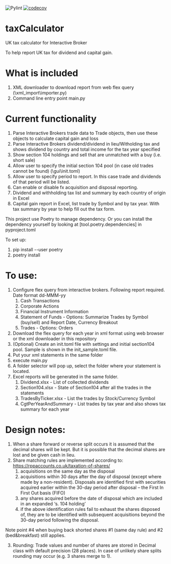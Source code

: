![Pylint](https://github.com/alexpung/taxCalculator/actions/workflows/ci.yml/badge.svg)
[![codecov](https://codecov.io/gh/alexpung/taxCalculator/branch/development/graph/badge.svg?token=O5UGER8FEJ)](https://codecov.io/gh/alexpung/taxCalculator)

# taxCalculator

UK tax calculator for Interactive Broker

To help report UK tax for dividend and capital gain.

# What is included

1. XML downloader to download report from web flex query (\xml_import\importer.py)
2. Command line entry point main.py

# Current functionality

1. Parse Interactive Brokers trade data to Trade objects, then use these objects to calculate capital gain and loss
2. Parse Interactive Brokers dividend/dividend in lieu/Witholding tax and shows dividend by country and total income for the tax year specified
3. Show section 104 holdings and sell that are unmatched with a buy (i.e. short sale)
4. Allow user to specify the initial section 104 pool (in case old trades cannot be found) (\gui\init.toml)
5. Allow user to specify period to report. In this case trade and dividends of that period will be listed.
6. Can enable or disable fx acquisition and disposal reporting.
7. Dividend and withholding tax list and summary by each country of origin in Excel
8. Capital gain report in Excel, list trade by Symbol and by tax year. With tax summary by year to help fill out the tax form.

This project use Poetry to manage dependency. Or you can install the dependency yourself by looking at [tool.poetry.dependencies] in pyproject.toml

To set up:

1. pip install --user poetry
2. poetry install

# To use:

1. Configure flex query from interactive brokers. Following report required. Date format dd-MMM-yy
   1. Cash Transactions
   2. Corporate Actions
   3. Financial Instrument Information
   4. Statement of Funds - Options: Summarize Trades by Symbol (buy/sell) and Report Date, Currency Breakout
   5. Trades - Options: Orders
2. Download the flex query for each year in xml format using web browser or the xml downloader in this repository
3. (Optional) Create an init.toml file with settings and initial section104 pool. Sample is shown in the init_sample.toml file.
4. Put your xml statements in the same folder
5. execute main.py
6. A folder selector will pop up, select the folder where your statement is located.
7. Excel reports will be generated in the same folder.
   1. Dividend.xlsx - List of collected dividends
   2. Section104.xlsx - State of Section104 after all the trades in the statements
   3. TradesByTicker.xlsx - List the trades by Stock/Currency Symbol
   4. CgtPerYearAndSummary - List trades by tax year and also shows tax summary for each year

# Design notes:

1. When a share forward or reverse split occurs it is assumed that the decimal shares will be kept. But it is possible that
   the decimal shares are lost and be given cash in lieu.
2. Share matching rules are implemented according to: https://rppaccounts.co.uk/taxation-of-shares/
   1. acquisitions on the same day as the disposal
   2. acquisitions within 30 days after the day of disposal (except where made by a non-resident). Disposals are identified first with securities acquired earlier within the 30-day period after disposal – the First In First Out basis (FIFO)
   3. any shares acquired before the date of disposal which are included in an expanded ‘s. 104 holding’
   4. if the above identification rules fail to exhaust the shares disposed of, they are to be identified with subsequent acquisitions beyond the 30-day period following the disposal.

Note point #4 when buying back shorted shares #1 (same day rule) and #2 (bed&breakfast) still applies.

3. Rounding: Trade values and number of shares are stored in Decimal class with default precision (28 places). In case of unlikely share splits rounding may occur (e.g. 3 shares merge to 1).
